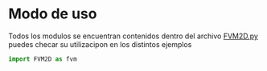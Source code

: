 # Modo de uso

Todos los modulos se encuentran contenidos dentro del archivo [FVM2D.py](./FVM2D.py) puedes checar su utilizacipon en los distintos ejemplos 

```python
import FVM2D as fvm
```